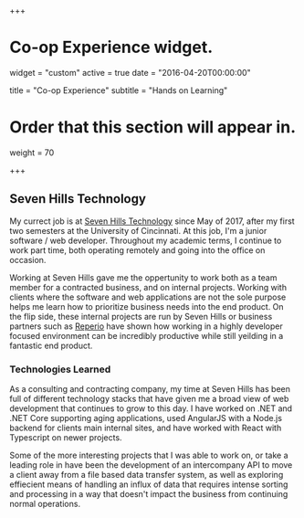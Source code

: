 +++
# Co-op Experience widget.
widget = "custom"
active = true
date = "2016-04-20T00:00:00"

title = "Co-op Experience"
subtitle = "Hands on Learning"

# Order that this section will appear in.
weight = 70

+++

## Seven Hills Technology

My currect job is at [Seven Hills Technology](https://sevenhillstechnology.com/) since May of 2017, after my first two semesters at the University of Cincinnati. At this job, I'm a junior software / web developer. Throughout my academic terms, I continue to work part time, both operating remotely and going into the office on occasion.

Working at Seven Hills gave me the oppertunity to work both as a team member for a contracted business, and on internal projects. Working with clients where the software and web applications are not the sole purpose helps me learn how to prioritize business needs into the end product. On the flip side, these internal projects are run by Seven Hills or business partners such as [Reperio](https://reper.io/) have shown how working in a highly developer focused environment can be incredibly productive while still yeilding in a fantastic end product.

### Technologies Learned

As a consulting and contracting company, my time at Seven Hills has been full of different technology stacks that have given me a broad view of web development that continues to grow to this day. I have worked on .NET and .NET Core supporting aging applications, used AngularJS with a Node.js backend for clients main internal sites, and have worked with React with Typescript on newer projects.

Some of the more interesting projects that I was able to work on, or take a leading role in have been the development of an intercompany API to move a client away from a file based data transfer system, as well as exploring effiecient means of handling an influx of data that requires intense sorting and processing in a way that doesn't impact the business from continuing normal operations.

<!--
## Hey look, shortcodes are neat

{{< testshortcode color="blue">}}
    Now I just need to learn how to make my own tables...
{{< /testshortcode >}}

{{< youtube 2xkNJL4gJ9E >}} -->